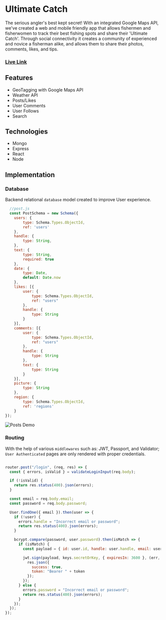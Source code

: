 # Ultimate Catch
The serious angler's best kept secret!
With an integrated Google Maps API, we've created a web and mobile friendly app that allows fishermen and fisherwomen to track their best fishing spots and share their 'Ultimate Catch'. Through social connectivity it creates a community of experienced and novice a fisherman alike, and allows them to share their photos, comments, likes, and tips.

### [Live Link](https://ultimatecatch2.herokuapp.com/#/)

## Features
 + GeoTagging with Google Maps API
 + Weather API
 + Posts/Likes
 + User Comments
 + User Follows
 + Search

 ## Technologies
 + Mongo
 + Express
 + React
 + Node


## Implementation


### Database
Backend relational `database` model created to improve User experience.

```javascript
  //post.js
  const PostSchema = new Schema({
    users: {
        type: Schema.Types.ObjectId,
        ref: 'users'
    },
    handle: {
        type: String,
    },
    text: {
        type: String,
        required: true
    },
    date: {
        type: Date,
        default: Date.now
    },
    likes: [{
        user: {
            type: Schema.Types.ObjectId,
            ref: "users"
        },
        handle: {
            type: String
        }
    }],
    comments: [{
        user: {
            type: Schema.Types.ObjectId,
            ref: "users"
        },
        handle: {
            type: String
        },
        text: {
            type: String
        }
    }],
    picture: {
        type: String
    },
    region: {
        type: Schema.Types.ObjectId,
        ref: 'regions'
    }
});
```

![Posts Demo](img/post-gif.gif)


### Routing

With the help of various `middlewares` such as: JWT, Passport, and Validator; `User Authenticated` pages are only rendered with proper credentials.  

```javascript

router.post("/login", (req, res) => {
  const { errors, isValid } = validateLoginInput(req.body);

  if (!isValid) {
    return res.status(400).json(errors);
  }

  const email = req.body.email;
  const password = req.body.password;

  User.findOne({ email }).then(user => {
    if (!user) {
      errors.handle = "Incorrect email or password";
      return res.status(400).json(errors);
    }

    bcrypt.compare(password, user.password).then(isMatch => {
      if (isMatch) {
        const payload = { id: user.id, handle: user.handle, email: user.email };

        jwt.sign(payload, keys.secretOrKey, { expiresIn: 3600 }, (err, token) => {
          res.json({
            success: true,
            token: "Bearer " + token
          });
        });
      } else {
        errors.password = "Incorrect email or password";
        return res.status(400).json(errors);
      }
    });
  });
});

```
